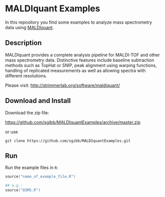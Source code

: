 # MALDIquant Examples

In this repository you find some examples to analyze mass spectrometry data
using [MALDIquant](http://strimmerlab.org/software/maldiquant/).

## Description

MALDIquant provides a complete analysis pipeline for MALDI-TOF and other mass
spectrometry data. Distinctive features include baseline subtraction methods
such as TopHat or SNIP, peak alignment using warping functions,
handling of replicated measurements as well as allowing spectra with
different resolutions.

Please visit: http://strimmerlab.org/software/maldiquant/

## Download and Install

Download the zip file:

https://github.com/sgibb/MALDIquantExamples/archive/master.zip

or use

`git clone https://github.com/sgibb/MALDIquantExamples.git`

## Run

Run the example files in `R`:

```s
source("name_of_example_file.R")

## e.g.:
source("DIMS.R")
```

